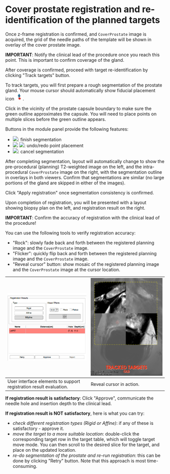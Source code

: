 # Cover prostate registration and re-identification of the planned targets

Once z-frame registration is confirmed, and `CoverProstate` image is acquired, the grid of the needle paths of the template will be shown in overlay of the cover prostate image.

**IMPORTANT**: Notify the clinical lead of the procedure once you reach this point. This is important to confirm coverage of the gland.

After coverage is confirmed, proceed with target re-identification by clicking "Track targets" button.

To track targets, you will first prepare a rough segmentation of the prostate gland. Your mouse cursor should automatically show fiducial placement icon ![](../images/fiducialmode_icon.png). 

Click in the vicinity of the prostate capsule boundary to make sure the green outline approximates the capsule. You will need to place points on multiple slices before the green outline appears.

Buttons in the module panel provide the following features:
* <img src="../../SliceTracker/Resources/Icons/icon-greenCheck.png" width="20">: finish segmentation
* <img src="../../SliceTracker/Resources/Icons/icon-undo.png" width="20">  <img src="../../SliceTracker/Resources/Icons/icon-redo.png" width="20">: undo/redo point placement
* <img src="../../SliceTracker/Resources/Icons/icon-cancelSegmentation.png" width="20">: cancel segmentation

After completing segmentation, layout will automatically change to show the pre-procedural (planning) T2-weighted image on the left, and the intra-procedural `CoverProstate` image on the right, with the segmentation outline in overlays in both viewers. Confirm that segmentations are similar (no large portions of the gland are skipped in either of the images).

Click "Apply registration" once segmentation consistency is confirmed.

Upon completion of registration, you will be presented with a layout showing biopsy plan on the left, and registration result on the right.

**IMPORTANT**: Confirm the accuracy of registration with the clinical lead of the procedure!

You can use the following tools to verify registration accuracy:
* "Rock": slowly fade back and forth between the registered planning image and the `CoverProstate` image.
* "Flicker": quickly flip back and forth between the registered planning image and the `CoverProstate` image.
* "Reveal cursor" button: show mosaic of the registered planning image and the `CoverProstate` image at the cursor location.

| ![Biopsy template assembly (left) and z-frame. MR-visible capsules are of yellow color within a plexiglass enclosure.](../images/registration_evaluation.png) | ![Z-frame and needle template models before calibration ](../images/reveal_cursor.png) |
| -- | -- |
| User interface elements to support registration result evaluation. | Reveal cursor in action. |


**If registration result is satisfactory**: Click "Approve", communicate the needle hole and insertion depth to the clinical lead.

**If registration result is NOT satisfactory**, here is what you can try:
* _check different registration types (Rigid or Affine)_: if any of these is satisfactory - approve it.
* _move the target to a more suitable location_: double-click the corresponding target row in the target table, which will toggle target move mode. You can then scroll to the desired slice for the target, and place on the updated location.
* _re-do segmentation of the prostate and re-run registration_: this can be done by clicking "Retry" button. Note that this approach is most time-consuming.
